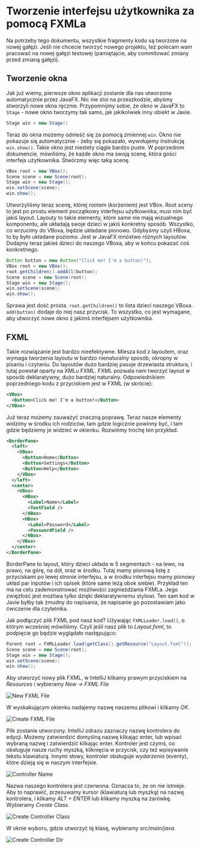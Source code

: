 # Tworzenie interfejsu użytkownika za pomocą FXMLa
Na potrzeby tego dokumentu, wszystkie fragmenty kodu są tworzone na nowej gałęzi. Jeśli nie chcecie tworzyć nowego projektu, też polecam wam pracować na nowej gałęzi testowej (pamiętajcie, aby commitować zmiany przed zmianą gałęzi).

## Tworzenie okna
Jak już wiemy, pierwsze okno aplikacji zostanie dla nas utworzone automatycznie przez JavaFX. Nic nie stoi na przeszkodzie, abyśmy stworzyli nowe okna ręcznie. Przypomnijmy sobie, że okno w JavaFX to `Stage` - nowe okno tworzymy tak samo, jak jakikolwiek inny obiekt w Javie.
```java
Stage win = new Stage()
```
Teraz do okna możemy odnieść się za pomocą zmiennej `win`. Okno nie pokazuje się automatycznie - żeby się pokazało, wywołujemy instrukcję `win.show()`. Takie okno jest niestety ciągle bardzo puste. W poprzednim dokumencie, mówiliśmy, że każde okno ma swoją scenę, która gości interfejs użytkownika. Stwórzmy więc taką scenę.
```java
VBox root = new VBox();
Scene scene = new Scene(root);
Stage win = new Stage();
win.setScene(scene);
win.show();
```
Utworzyliśmy teraz scenę, której rootem (korzeniem) jest VBox. Root sceny to jest po prostu element początkowy interfejsu użytkownika, musi nim być jakiś layout. Layouty to takie elementy, które same nie mają wizualnego komponentu, ale układają swoje dzieci w jakiś konkretny sposób. Wszystko, co wrzucimy do VBoxa, będzie układane pionowo. Gdybyśmy użyli HBoxa, to by było układane poziomo. Jest w JavaFX mnóstwo różnych layoutów. Dodajmy teraz jakieś dzieci do naszego VBoxa, aby w końcu pokazać coś konkretnego.
```java
Button button = new Button("Click me! I'm a button!");
VBox root = new VBox();
root.getChildren().addAll(button);
Scene scene = new Scene(root);
Stage win = new Stage();
win.setScene(scene);
win.show();
```
Sprawa jest dość prosta. `root.getChildren()` to lista dzieci naszego VBoxa. `add(button)` dodaje do niej nasz przycisk. To wszystko, co jest wymagane, aby utworzyć nowe okno z jakimś interfejsem użytkownika.

## FXML
Takie rozwiązanie jest bardzo nieefektywne. Miesza kod z layoutem, oraz wymaga tworzenia layoutu w bardzo nienaturalny sposób, okropny w pisaniu i czytaniu. Do layoutów dużo bardziej pasuje drzewiasta struktura, i tutaj powstał oparty na XMLu FXML. FXML pozwala nam tworzyć layout w sposób deklaratywny, dużo bardziej naturalny. Odpowiednikiem poprzedniego kodu z przyciskiem jest w FXML (w skrócie):
```XML
<VBox>
  <Button>Click me! I'm a button!</Button>
</VBox>
```
Już teraz możemy zauważyć znaczną poprawę. Teraz nasze elementy widzimy w środku ich rodziców, tam gdzie logicznie powinny być, i tam gdzie będziemy je widzieć w okienku. Rozwińmy trochę ten przykład.
```XML
<BorderPane>
  <left>
    <VBox>
      <Button>Home</Button>
      <Button>Settings</Button>
      <Button>Help</Button>
    </VBox>
  </left>
  <center>
    <VBox>
      <HBox>
        <Label>Name</Label>
        <TextField />
      </HBox>
      <HBox>
        <Label>Password</Label>
        <PasswordField />
      </HBox>
    </VBox>
  </center>
</BorderPane>
```
BorderPane to layout, który dzieci układa w 5 segmentach - na lewo, na prawo, na górę, na dół, oraz w środku. Tutaj mamy pionową listę z przyciskami po lewej stronie interfejsu, a w środku interfejsu mamy pionowy układ par inputów i ich opisek (które same leżą obok siebie). Przykład ten ma na celu zademonstrować możliwości zagnieżdżania FXMLa. Jego zwięzłość jest możliwa tylko dzięki deklaratywnemu stylowi. Ten sam kod w Javie byłby tak żmudny do napisania, że napisanie go pozostawiam jako ćwiczenie dla czytelnika. 

Jak podłączyć plik FXML pod nasz kod? Używając `FXMLLoader.load()`, o którym wcześniej mówiliśmy. Czyli jeśli nasz plik to *Layout.fxml*, to podpięcie go będzie wyglądało następująco:
```java
Parent root = FXMLLoader.load(getClass().getResource("Layout.fxml"));
Scene scene = new Scene(root);
Stage win = new Stage();
win.setScene(scene);
win.show();
```

Aby utworzyć nowy plik FXML, w IntelliJ klikamy prawym przyciskiem na *Resources* i wybieramy *New -> FXML File*

![New FXML File](images/create_fml.png)

W wyskakującym okienku nadajemy nazwę naszemu plikowi i klikamy *OK*. 

![Create FXML File](images/create_fml_dialog.png)

Plik zostanie utworzony. IntelliJ odrazu zaznaczy nazwę kontrolera do edycji. Możemy zatwierdzić domyślną nazwę klikając enter, lub wpisać wybraną nazwę i zatwierdzić klikając enter. Kontroler jest czymś, co obsługuje nasze ruchy myszką, kliknięcia w przycisk, czy też wpisywanie tekstu klawiaturą. Innymi słowy, kontroler obsługuje *wydarzenia* (eventy), które dzieją się w naszym interfejsie.

![Controller Name](images/fml_controller_name.png)

Nazwa naszego kontrolera jest czerwona. Oznacza to, że on nie istnieje. Aby to naprawić, przesuwamy kursor (klawiaturą lub myszką) na nazwę kontrolera, i klikamy *ALT + ENTER* lub klikamy myszką na żarówkę. Wybieramy *Create Class*.

![Create Controller Class](images/fml_controller_create.png)

W oknie wyboru, gdzie utworzyć tę klasę, wybieramy *src/main/java*.

![Create Controller Dir](images/fml_controller_create_dir.png)


